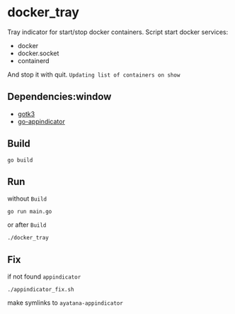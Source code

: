 # docker_tray
Tray indicator for start/stop docker containers.
Script start docker services:
- docker
- docker.socket
- containerd

And stop it with quit.
`Updating list of containers on show`

## Dependencies:window
- [gotk3](https://github.com/gotk3/gotk3/gtk)
- [go-appindicator](https://github.com/dawidd6/go-appindicator)

## Build
```
go build
```

## Run
without `Build`
```
go run main.go
```
or after `Build`
```
./docker_tray
```

## Fix
if not found `appindicator`
```
./appindicator_fix.sh
```
make symlinks to `ayatana-appindicator`
